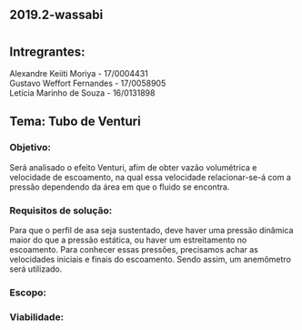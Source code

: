 ## 2019.2-wassabi
#
## Intregrantes:
Alexandre Keiiti Moriya - 17/0004431 <br />
Gustavo Weffort Fernandes - 17/0058905 <br />
Letícia Marinho de Souza - 16/0131898

## Tema: Tubo de Venturi
### Objetivo: 
Será analisado o efeito Venturi, afim de obter vazão volumétrica e velocidade de escoamento, na qual essa velocidade relacionar-se-á com a pressão dependendo da área em que o fluido se encontra.

### Requisitos de solução: 
Para que o perfil de asa seja sustentado, deve haver uma pressão dinâmica maior do que a pressão estática, ou haver um estreitamento no escoamento. Para conhecer essas pressões, precisamos achar as velocidades iniciais e finais do escoamento.
Sendo assim, um anemômetro será utilizado.

### Escopo: 

### Viabilidade: 
